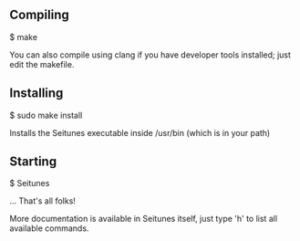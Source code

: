 Compiling
---------

$ make

You can also compile using clang if you have developer tools installed; just edit the makefile.

Installing
----------

$ sudo make install

Installs the Seitunes executable inside /usr/bin (which is in your path)

Starting
--------

$ Seitunes


... That's all folks!

More documentation is available in Seitunes itself, just type 'h' to list all available commands.
